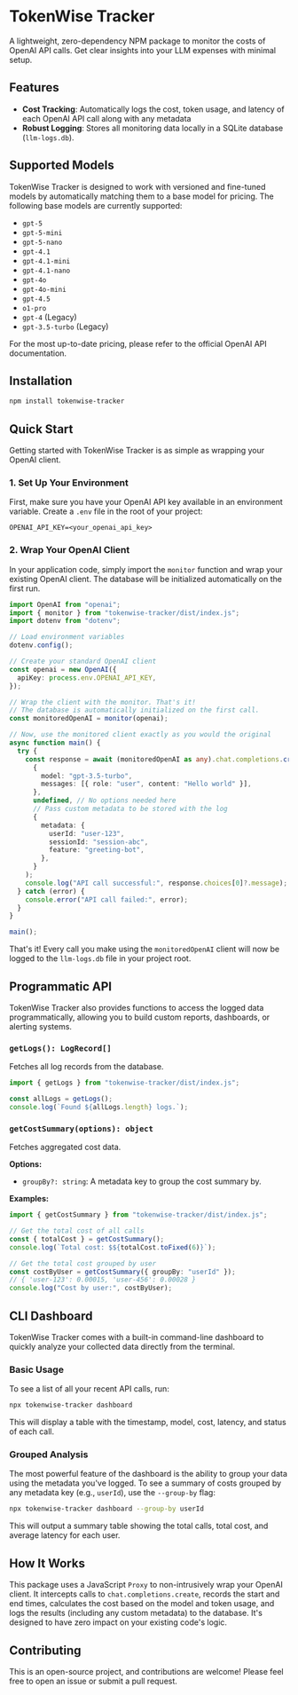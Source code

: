 # TokenWise Tracker

A lightweight, zero-dependency NPM package to monitor the costs of OpenAI API calls. Get clear insights into your LLM expenses with minimal setup.

## Features

-   **Cost Tracking**: Automatically logs the cost, token usage, and latency of each OpenAI API call along with any metadata
-   **Robust Logging**: Stores all monitoring data locally in a SQLite database (`llm-logs.db`).



## Supported Models

TokenWise Tracker is designed to work with versioned and fine-tuned models by automatically matching them to a base model for pricing. The following base models are currently supported:

-   `gpt-5`
-   `gpt-5-mini`
-   `gpt-5-nano`
-   `gpt-4.1`
-   `gpt-4.1-mini`
-   `gpt-4.1-nano`
-   `gpt-4o`
-   `gpt-4o-mini`
-   `gpt-4.5`
-   `o1-pro`
-   `gpt-4` (Legacy)
-   `gpt-3.5-turbo` (Legacy)

For the most up-to-date pricing, please refer to the official OpenAI API documentation.

## Installation

```bash
npm install tokenwise-tracker
```

## Quick Start

Getting started with TokenWise Tracker is as simple as wrapping your OpenAI client.

### 1. Set Up Your Environment

First, make sure you have your OpenAI API key available in an environment variable. Create a `.env` file in the root of your project:

```
OPENAI_API_KEY=<your_openai_api_key>
```

### 2. Wrap Your OpenAI Client

In your application code, simply import the `monitor` function and wrap your existing OpenAI client. The database will be initialized automatically on the first run.

```typescript
import OpenAI from "openai";
import { monitor } from "tokenwise-tracker/dist/index.js";
import dotenv from "dotenv";

// Load environment variables
dotenv.config();

// Create your standard OpenAI client
const openai = new OpenAI({
  apiKey: process.env.OPENAI_API_KEY,
});

// Wrap the client with the monitor. That's it!
// The database is automatically initialized on the first call.
const monitoredOpenAI = monitor(openai);

// Now, use the monitored client exactly as you would the original
async function main() {
  try {
    const response = await (monitoredOpenAI as any).chat.completions.create(
      {
        model: "gpt-3.5-turbo",
        messages: [{ role: "user", content: "Hello world" }],
      },
      undefined, // No options needed here
      // Pass custom metadata to be stored with the log
      {
        metadata: {
          userId: "user-123",
          sessionId: "session-abc",
          feature: "greeting-bot",
        },
      }
    );
    console.log("API call successful:", response.choices[0]?.message);
  } catch (error) {
    console.error("API call failed:", error);
  }
}

main();
```

That's it! Every call you make using the `monitoredOpenAI` client will now be logged to the `llm-logs.db` file in your project root.

## Programmatic API

TokenWise Tracker also provides functions to access the logged data programmatically, allowing you to build custom reports, dashboards, or alerting systems.

### `getLogs(): LogRecord[]`

Fetches all log records from the database.

```typescript
import { getLogs } from "tokenwise-tracker/dist/index.js";

const allLogs = getLogs();
console.log(`Found ${allLogs.length} logs.`);
```

### `getCostSummary(options): object`

Fetches aggregated cost data.

**Options:**
-   `groupBy?: string`: A metadata key to group the cost summary by.

**Examples:**

```typescript
import { getCostSummary } from "tokenwise-tracker/dist/index.js";

// Get the total cost of all calls
const { totalCost } = getCostSummary();
console.log(`Total cost: $${totalCost.toFixed(6)}`);

// Get the total cost grouped by user
const costByUser = getCostSummary({ groupBy: "userId" });
// { 'user-123': 0.00015, 'user-456': 0.00028 }
console.log("Cost by user:", costByUser);
```

## CLI Dashboard

TokenWise Tracker comes with a built-in command-line dashboard to quickly analyze your collected data directly from the terminal.

### Basic Usage

To see a list of all your recent API calls, run:

```bash
npx tokenwise-tracker dashboard
```

This will display a table with the timestamp, model, cost, latency, and status of each call.

### Grouped Analysis

The most powerful feature of the dashboard is the ability to group your data using the metadata you've logged. To see a summary of costs grouped by any metadata key (e.g., `userId`), use the `--group-by` flag:

```bash
npx tokenwise-tracker dashboard --group-by userId
```

This will output a summary table showing the total calls, total cost, and average latency for each user.

## How It Works

This package uses a JavaScript `Proxy` to non-intrusively wrap your OpenAI client. It intercepts calls to `chat.completions.create`, records the start and end times, calculates the cost based on the model and token usage, and logs the results (including any custom metadata) to the database. It's designed to have zero impact on your existing code's logic.

## Contributing

This is an open-source project, and contributions are welcome! Please feel free to open an issue or submit a pull request.
